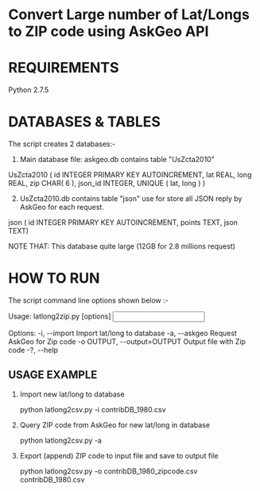 Convert Large number of Lat/Longs to ZIP code using AskGeo API
================================================================

REQUIREMENTS
============
Python 2.7.5

DATABASES & TABLES
=====================
The script creates 2 databases:-

1) Main database file: askgeo.db contains table "UsZcta2010"

UsZcta2010 (
        id      INTEGER PRIMARY KEY AUTOINCREMENT,
        lat     REAL,
        long    REAL,
        zip     CHAR( 6 ),
        json_id INTEGER,
        UNIQUE ( lat, long )
        )

2) UsZcta2010.db contains table "json" use for store all JSON reply by AskGeo for each request.

json (
        id   INTEGER    PRIMARY KEY AUTOINCREMENT,
        points TEXT,
        json TEXT)   

NOTE THAT: This database quite large (12GB for 2.8 millions request)

HOW TO RUN
==========
The script command line options shown below :-

Usage: latlong2zip.py [options] <input file>

Options:
  -i, --import          Import lat/long to database
  -a, --askgeo          Request AskGeo for Zip code
  -o OUTPUT, --output=OUTPUT
                        Output file with Zip code
  -?, --help

USAGE EXAMPLE
-------------
1) Import new lat/long to database

    python latlong2csv.py -i contribDB_1980.csv

2) Query ZIP code from AskGeo for new lat/long in database

    python latlong2csv.py -a

3) Export (append) ZIP code to input file and save to output file

    python latlong2csv.py -o contribDB_1980_zipcode.csv contribDB_1980.csv